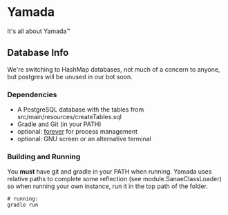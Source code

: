 # Yamada
It's all about Yamada™

## Database Info
We're switching to HashMap databases, not much of a concern to anyone, but postgres will be unused in our bot soon.
### Dependencies
- A PostgreSQL database with the tables from src/main/resources/createTables.sql
- Gradle and Git (in your PATH)
- optional: [forever](https://www.npmjs.com/package/forever) for process management
- optional: GNU screen or an alternative terminal
### Building and Running
You **must** have git and gradle in your PATH when running.
Yamada uses relative paths to complete some reflection
(see module.SanaeClassLoader) so when running your own instance, run it
in the top path of the folder.
```
# running:
gradle run
```
